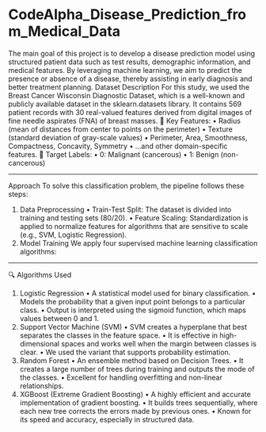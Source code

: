 # CodeAlpha_Disease_Prediction_from_Medical_Data
The main goal of this project is to develop a disease prediction model using structured patient data such as test results, demographic information, and medical features. By leveraging machine learning, we aim to predict the presence or absence of a disease, thereby assisting in early diagnosis and better treatment planning.
Dataset Description
For this study, we used the Breast Cancer Wisconsin Diagnostic Dataset, which is a well-known and publicly available dataset in the sklearn.datasets library. It contains 569 patient records with 30 real-valued features derived from digital images of fine needle aspirates (FNA) of breast masses.
🔑 Key Features:
•	Radius (mean of distances from center to points on the perimeter)
•	Texture (standard deviation of gray-scale values)
•	Perimeter, Area, Smoothness, Compactness, Concavity, Symmetry
•	…and other domain-specific features.
🎯 Target Labels:
•	0: Malignant (cancerous)
•	1: Benign (non-cancerous)
________________________________________
Approach
To solve this classification problem, the pipeline follows these steps:
1. Data Preprocessing
•	Train-Test Split: The dataset is divided into training and testing sets (80/20).
•	Feature Scaling: Standardization is applied to normalize features for algorithms that are sensitive to scale (e.g., SVM, Logistic Regression).
2. Model Training
We apply four supervised machine learning classification algorithms:
________________________________________
🔍 Algorithms Used
1. Logistic Regression
•	A statistical model used for binary classification.
•	Models the probability that a given input point belongs to a particular class.
•	Output is interpreted using the sigmoid function, which maps values between 0 and 1.
2. Support Vector Machine (SVM)
•	SVM creates a hyperplane that best separates the classes in the feature space.
•	It is effective in high-dimensional spaces and works well when the margin between classes is clear.
•	We used the variant that supports probability estimation.
3. Random Forest
•	An ensemble method based on Decision Trees.
•	It creates a large number of trees during training and outputs the mode of the classes.
•	Excellent for handling overfitting and non-linear relationships.
4. XGBoost (Extreme Gradient Boosting)
•	A highly efficient and accurate implementation of gradient boosting.
•	It builds trees sequentially, where each new tree corrects the errors made by previous ones.
•	Known for its speed and accuracy, especially in structured data.
